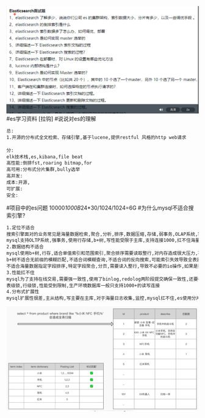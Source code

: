 ![](.z_es_00_常用问题_images/8e3ab81b.png)
#es学习资料
[拉钩]
#说说对es的理解
```asp
总:
1.开源的分布式全文检索、存储引擎,基于lucene,提供restful 风格的http web请求

分:
elk技术栈,es,kibana,file beat
高性能:倒排fst,roaring bitmap,for
高可用:分布式分片集群,bully选举
高并发:
成本:开源,
可扩展:
安全:
```
#项目中的es问题
10000*1000B*24*30/1024/1024=6G
#为什么mysql不适合搜索引擎?
```asp
1.定位不适合
搜索引擎面对的业务常见是海量数据检索,聚合,分析,排序,数据压缩,存储,弱事务,OLAP系统,需要分布式,高可扩展
mysql支持OLTP系统,强事务,使用行存储,b+树,写性能受限于主库,支持连接1000,扛不住海量写请求
2.数据结构不适合
mysql使用b+树,行存,适合单值索引和范围索引,聚合排序需要读取整行,对内存造成很大压力,不适合海量数据的聚合分析
b+树不适合无前缀的模糊匹配,不适合词模糊查询,不适合词的反向搜索,可能索引失效导致全表匹配
不适合海量数据指定字段排序,特定字段聚合,分页,需要读入整行,导致不必要的io操作,如果是列存储,只需读取需要的行,且列可以进行存储压缩优化,fst,delta
3.性能扛不住
mysql为了支持在线交易,需要强一致性,使用了binlog,redolog两阶段提交确保一致性,还要考虑事务隔离性如读已提交,可重复读级别,提供了事务视图undolog
表级锁,行级锁,性能受到限制,生产环境数据库一般只支持1000+的读写连接
4.分布式扩展性
mysql扩展性很差,主从结构,写主要在主库,对于海量日志收集,监控,mysql扛不住,es使用分片
```
![](.z_es_00_常见问题_深度分页_字段列查询_images/a8a8092a.png)
